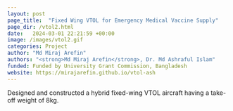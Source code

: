 ```yaml
---
layout: post
page_title:  "Fixed Wing VTOL for Emergency Medical Vaccine Supply"
page_dir: /vtol2.html
date:   2024-03-01 22:21:59 +00:00
image: /images/vtol2.gif
categories: Project
author: "Md Miraj Arefin"
authors: "<strong>Md Miraj Arefin</strong>, Dr. Md Ashraful Islam"
funded: Funded by University Grant Commission, Bangladesh
website: https://mirajarefin.github.io/vtol-ash
---
```

Designed and constructed a hybrid fixed-wing VTOL aircraft having a take-off weight of 8kg.
